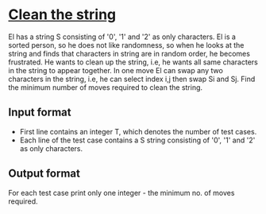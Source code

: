# [Clean the string][link]

El has a string S consisting of '0', '1' and '2' as only characters. El is a sorted person, so he does not like randomness, so when he looks at the string and finds that characters in string are in random order, he becomes frustrated. He wants to clean up the string, i.e, he wants all same characters in the string to appear together. In one move El can swap any two characters in the string, i.e, he can select index i,j then swap Si and Sj. Find the minimum number of moves required to clean the string.

## Input format

- First line contains an integer T, which denotes the number of test cases.
- Each line of the test case contains a S string consisting of '0', '1' and '2' as only characters.

## Output format

For each test case print only one integer - the minimum no. of moves required.

[link]: https://www.hackerearth.com/practice/algorithms/string-algorithm/string-searching/practice-problems/algorithm/clean-the-string-348164ed/
